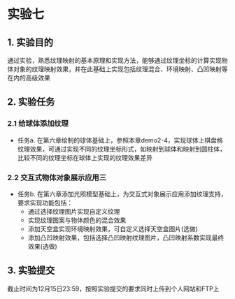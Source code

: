 # 实验七

## 1. 实验目的

通过实验，熟悉纹理映射的基本原理和实现方法，能够通过纹理坐标的计算实现物体对象的纹理映射效果，并在此基础上实现包括纹理混合、环境映射、凸凹映射等在内的高级效果

## 2. 实验任务

### 2.1 给球体添加纹理
* 任务a. 在第六章绘制的球体基础上，参照本章demo2-4，实现球体上棋盘格纹理效果，可通过实现不同的纹理坐标形式，如映射到球体和映射到圆柱体，比较不同的纹理坐标在球体上实现的纹理效果差异


### 2.2  交互式物体对象展示应用三
* 任务b. 在第六章添加光照模型基础上，为交互式对象展示应用添加纹理支持，要求实现功能包括：
  * 通过选择纹理图片实现自定义纹理
  * 实现纹理图案与物体颜色的混合效果
  * 添加天空盒实现环境映射效果，可自定义选择天空盒图片(选做)
  * 添加凸凹映射效果，包括选择凸凹映射纹理图片，凸凹映射系数实现最终效果(选做)


## 3. 实验提交
截止时间为12月15日23:59，按照实验提交的要求同时上传到个人网站和FTP上